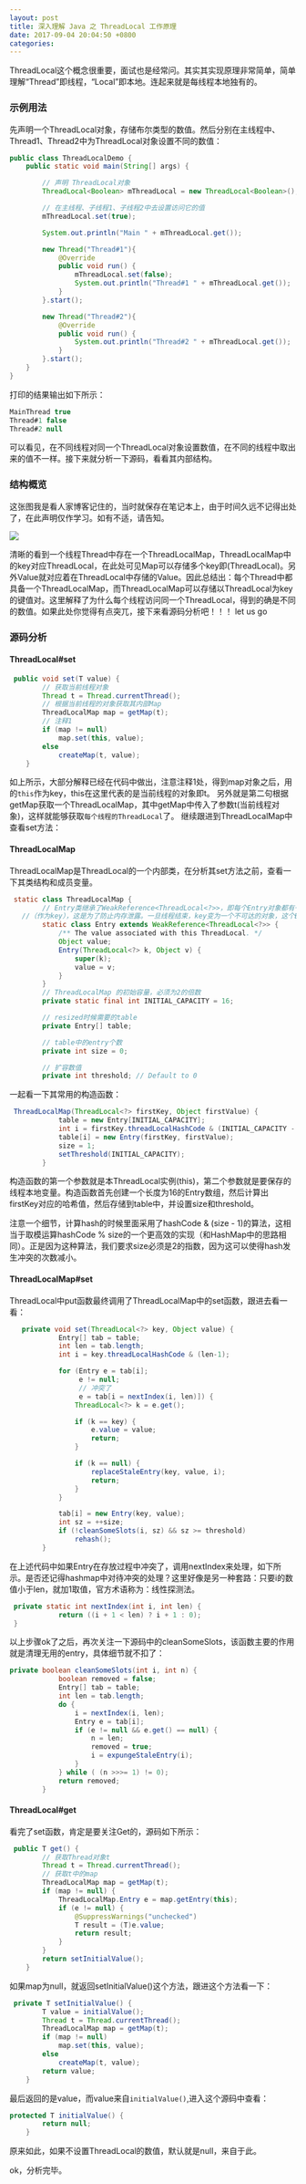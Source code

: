 ```yaml
---
layout: post
title: 深入理解 Java 之 ThreadLocal 工作原理
date: 2017-09-04 20:04:50 +0800
categories: 
---
```



ThreadLocal这个概念很重要，面试也是经常问。其实其实现原理非常简单，简单理解“Thread”即线程，“Local”即本地。连起来就是每线程本地独有的。


### 示例用法

先声明一个ThreadLocal对象，存储布尔类型的数值。然后分别在主线程中、Thread1、Thread2中为ThreadLocal对象设置不同的数值：

```java
public class ThreadLocalDemo {
    public static void main(String[] args) {

      	// 声明 ThreadLocal对象
        ThreadLocal<Boolean> mThreadLocal = new ThreadLocal<Boolean>();

        // 在主线程、子线程1、子线程2中去设置访问它的值
        mThreadLocal.set(true);

        System.out.println("Main " + mThreadLocal.get());

        new Thread("Thread#1"){
            @Override
            public void run() {
                mThreadLocal.set(false);
                System.out.println("Thread#1 " + mThreadLocal.get());
            }
        }.start();

        new Thread("Thread#2"){
            @Override
            public void run() {
                System.out.println("Thread#2 " + mThreadLocal.get());
            }
        }.start();
    }
}
```
打印的结果输出如下所示：

``` java
MainThread true
Thread#1 false
Thread#2 null
```
可以看见，在不同线程对同一个ThreadLocal对象设置数值，在不同的线程中取出来的值不一样。接下来就分析一下源码，看看其内部结构。

### 结构概览

这张图我是看人家博客记住的，当时就保存在笔记本上，由于时间久远不记得出处了，在此声明仅作学习。如有不适，请告知。

![](http://ww1.sinaimg.cn/large/006dXScfgy1fj7s01fjqpj30ng0jbabn.jpg)

清晰的看到一个线程Thread中存在一个ThreadLocalMap，ThreadLocalMap中的key对应ThreadLocal，在此处可见Map可以存储多个key即(ThreadLocal)。另外Value就对应着在ThreadLocal中存储的Value。因此总结出：每个Thread中都具备一个ThreadLocalMap，而ThreadLocalMap可以存储以ThreadLocal为key的键值对。这里解释了为什么每个线程访问同一个ThreadLocal，得到的确是不同的数值。如果此处你觉得有点突兀，接下来看源码分析吧！！！ let us go

### 源码分析

#### ThreadLocal#set

``` java
 public void set(T value) {
        // 获取当前线程对象
        Thread t = Thread.currentThread();
        // 根据当前线程的对象获取其内部Map
        ThreadLocalMap map = getMap(t);
        // 注释1
        if (map != null)
            map.set(this, value);
        else
            createMap(t, value);
    }
```
如上所示，大部分解释已经在代码中做出，注意注释1处，得到map对象之后，用的`this`作为key，this在这里代表的是当前线程的对象即t。
另外就是第二句根据getMap获取一个ThreadLocalMap，其中getMap中传入了参数t(当前线程对象)，这样就能够获取`每个线程的ThreadLocal`了。
继续跟进到ThreadLocalMap中查看set方法：

#### ThreadLocalMap

ThreadLocalMap是ThreadLocal的一个内部类，在分析其set方法之前，查看一下其类结构和成员变量。

``` java
 static class ThreadLocalMap {
        // Entry类继承了WeakReference<ThreadLocal<?>>，即每个Entry对象都有一个ThreadLocal的弱引用
   //（作为key），这是为了防止内存泄露。一旦线程结束，key变为一个不可达的对象，这个Entry就可以被GC了。
        static class Entry extends WeakReference<ThreadLocal<?>> {
            /** The value associated with this ThreadLocal. */
            Object value;
            Entry(ThreadLocal<?> k, Object v) {
                super(k);
                value = v;
            }
        }
        // ThreadLocalMap 的初始容量，必须为2的倍数
        private static final int INITIAL_CAPACITY = 16;

        // resized时候需要的table
        private Entry[] table;

        // table中的entry个数
        private int size = 0;

        // 扩容数值
        private int threshold; // Default to 0
```

一起看一下其常用的构造函数：

``` java
 ThreadLocalMap(ThreadLocal<?> firstKey, Object firstValue) {
            table = new Entry[INITIAL_CAPACITY];
            int i = firstKey.threadLocalHashCode & (INITIAL_CAPACITY - 1);
            table[i] = new Entry(firstKey, firstValue);
            size = 1;
            setThreshold(INITIAL_CAPACITY);
        }
```

构造函数的第一个参数就是本ThreadLocal实例(this)，第二个参数就是要保存的线程本地变量。构造函数首先创建一个长度为16的Entry数组，然后计算出firstKey对应的哈希值，然后存储到table中，并设置size和threshold。

注意一个细节，计算hash的时候里面采用了hashCode & (size - 1)的算法，这相当于取模运算hashCode % size的一个更高效的实现（和HashMap中的思路相同）。正是因为这种算法，我们要求size必须是2的指数，因为这可以使得hash发生冲突的次数减小。

#### ThreadLocalMap#set

ThreadLocal中put函数最终调用了ThreadLocalMap中的set函数，跟进去看一看：

``` java
   private void set(ThreadLocal<?> key, Object value) {
            Entry[] tab = table;
            int len = tab.length;
            int i = key.threadLocalHashCode & (len-1);

            for (Entry e = tab[i];
                 e != null;
                 // 冲突了
                 e = tab[i = nextIndex(i, len)]) {
                ThreadLocal<?> k = e.get();

                if (k == key) {
                    e.value = value;
                    return;
                }

                if (k == null) {
                    replaceStaleEntry(key, value, i);
                    return;
                }
            }

            tab[i] = new Entry(key, value);
            int sz = ++size;
            if (!cleanSomeSlots(i, sz) && sz >= threshold)
                rehash();
        }
```

在上述代码中如果Entry在存放过程中冲突了，调用nextIndex来处理，如下所示。是否还记得hashmap中对待冲突的处理？这里好像是另一种套路：只要i的数值小于len，就加1取值，官方术语称为：线性探测法。

``` java
 private static int nextIndex(int i, int len) {
            return ((i + 1 < len) ? i + 1 : 0);
 }
```

以上步骤ok了之后，再次关注一下源码中的cleanSomeSlots，该函数主要的作用就是清理无用的entry，具体细节就不扣了：

``` java
private boolean cleanSomeSlots(int i, int n) {
            boolean removed = false;
            Entry[] tab = table;
            int len = tab.length;
            do {
                i = nextIndex(i, len);
                Entry e = tab[i];
                if (e != null && e.get() == null) {
                    n = len;
                    removed = true;
                    i = expungeStaleEntry(i);
                }
            } while ( (n >>>= 1) != 0);
            return removed;
        }
```

#### ThreadLocal#get

看完了set函数，肯定是要关注Get的，源码如下所示：

``` java
 public T get() {
        // 获取Thread对象t
        Thread t = Thread.currentThread();
        // 获取t中的map
        ThreadLocalMap map = getMap(t);
        if (map != null) {
            ThreadLocalMap.Entry e = map.getEntry(this);
            if (e != null) {
                @SuppressWarnings("unchecked")
                T result = (T)e.value;
                return result;
            }
        }
        return setInitialValue();
    }
```

如果map为null，就返回setInitialValue()这个方法，跟进这个方法看一下：

``` java
 private T setInitialValue() {
        T value = initialValue();
        Thread t = Thread.currentThread();
        ThreadLocalMap map = getMap(t);
        if (map != null)
            map.set(this, value);
        else
            createMap(t, value);
        return value;
    }
```
最后返回的是value，而value来自`initialValue()`,进入这个源码中查看：

``` java
protected T initialValue() {
        return null;
    }
```
原来如此，如果不设置ThreadLocal的数值，默认就是null，来自于此。

ok，分析完毕。